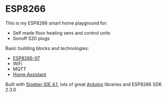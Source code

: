 # ESP8266

This is my ESP8266 smart home playground for:  
* Self made floor heating sens and control units
* Sonoff S20 plugs

Basic building blocks and technologies:
* [ESP8266-07](https://www.espressif.com/)
* WiFi 
* MQTT
* [Home Assistant](https://home-assistant.io/)

Built with [Sloeber IDE 4.1](http://eclipse.baeyens.it/), lots of great [Arduino](https://www.arduino.cc) libraries and ESP8266 SDK 2.3.0